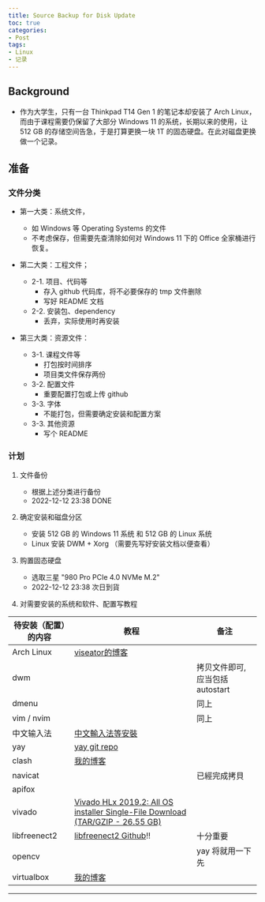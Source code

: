 ```yaml
---
title: Source Backup for Disk Update
toc: true
categories:
- Post
tags: 
- Linux
- 记录
---
```


## Background

* 作为大学生，只有一台 Thinkpad T14 Gen 1 的笔记本却安装了 Arch Linux，而由于课程需要仍保留了大部分 Windows 11 的系统，长期以来的使用，让 512 GB 的存储空间告急，于是打算更换一块 1T 的固态硬盘。在此对磁盘更换做一个记录。

<!-- more -->

## 准备

### 文件分类
* 第一大类：系统文件，
    * 如 Windows 等 Operating Systems 的文件
    * 不考虑保存，但需要先查清除如何对 Windows 11 下的 Office 全家桶进行恢复。

* 第二大类：工程文件；
    * 2-1. 项目、代码等
        * 存入 github 代码库，将不必要保存的 tmp 文件删除
        * 写好 README 文档
    * 2-2. 安装包、dependency
        * 丢弃，实际使用时再安装

* 第三大类：资源文件：
    * 3-1. 课程文件等
        * 打包按时间排序
        * 项目类文件保存两份
    * 3-2. 配置文件
        * 重要配置打包或上传 github 
    * 3-3. 字体
        * 不能打包，但需要确定安装和配置方案
    * 3-3. 其他资源
        * 写个 README

### 计划

1. 文件备份
    * 根据上述分类进行备份
    * 2022-12-12 23:38 DONE

2. 确定安装和磁盘分区
    * 安装 512 GB 的 Windows 11 系统 和 512 GB 的 Linux 系统 
    * Linux 安装 DWM + Xorg （需要先写好安装文档以便查看）

3. 购置固态硬盘
    * 选取三星 "980 Pro PCIe 4.0 NVMe M.2"
    * 2022-12-12 23:38 次日到貨 

4. 对需要安装的系统和软件、配置写教程

| 待安装（配置）的内容 | 教程                                                                                                                                                                                                | 备注                             |
|----------------------|-----------------------------------------------------------------------------------------------------------------------------------------------------------------------------------------------------|----------------------------------|
| Arch Linux           | [viseator的博客](https://www.viseator.com/2017/05/17/arch_install/)                                                                                                                                 |                                  |
| dwm                  |                                                                                                                                                                                                     | 拷贝文件即可, 应当包括 autostart |
| dmenu                |                                                                                                                                                                                                     | 同上                             |
| vim / nvim           |                                                                                                                                                                                                     | 同上                             |
| 中文输入法           | [中文輸入法等安裝](https://www.viseator.com/2017/07/02/arch_more/)                                                                                                                                  |                                  |
| yay                  | [yay git repo](https://aur.archlinux.org/yay.git)                                                                                                                                                   |                                  |
| clash                | [我的博客](https://chrisvicky.github.io/2022/12/09/Setup-Systemd-for-clash-Proxy/)                                                                                                                  |                                  |
| navicat              |                                                                                                                                                                                                     | 已經完成拷貝                     |
| apifox               |                                                                                                                                                                                                     |                                  |
| vivado               | [Vivado HLx 2019.2: All OS installer Single-File Download (TAR/GZIP - 26.55 GB)](https://www.xilinx.com/support/download/index.html/content/xilinx/en/downloadNav/vivado-design-tools/archive.html) |                                  |
| libfreenect2         | [libfreenect2 Github](https://github.com/OpenKinect/libfreenect2)!!                                                                                                                                 | 十分重要                         |
| opencv               |                                                                                                                                                                                                     | yay 将就用一下先                 |
| virtualbox           | [我的博客](https://chrisvicky.github.io/2022/11/15/deploy-hadoop/)                                                                                                                                  |

---





